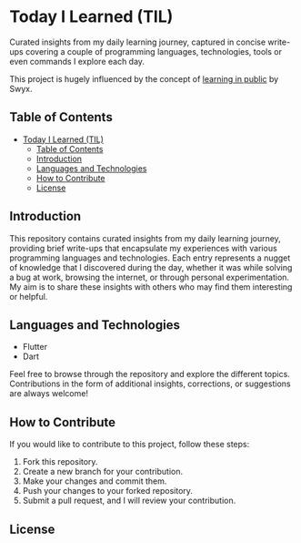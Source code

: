 # Today I Learned (TIL)

Curated insights from my daily learning journey, captured in concise write-ups covering a couple of programming languages, technologies, tools or even commands I explore each day.

This project is hugely influenced by the concept of [learning in public](https://www.swyx.io/learn-in-public) by Swyx.

## Table of Contents

- [Today I Learned (TIL)](#today-i-learned-til)
  - [Table of Contents](#table-of-contents)
  - [Introduction](#introduction)
  - [Languages and Technologies](#languages-and-technologies)
  - [How to Contribute](#how-to-contribute)
  - [License](#license)

## Introduction

This repository contains curated insights from my daily learning journey, providing brief write-ups that encapsulate my experiences with various programming languages and technologies. Each entry represents a nugget of knowledge that I discovered during the day, whether it was while solving a bug at work, browsing the internet, or through personal experimentation. My aim is to share these insights with others who may find them interesting or helpful.

## Languages and Technologies

- Flutter
- Dart

Feel free to browse through the repository and explore the different topics. Contributions in the form of additional insights, corrections, or suggestions are always welcome!

## How to Contribute

If you would like to contribute to this project, follow these steps:

1. Fork this repository.
2. Create a new branch for your contribution.
3. Make your changes and commit them.
4. Push your changes to your forked repository.
5. Submit a pull request, and I will review your contribution.

## License


